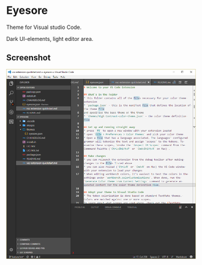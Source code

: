 # Eyesore
Theme for Visual studio Code.

Dark UI-elements, light editor area.

## Screenshot
![Screenshot](images/screenshot.png)
